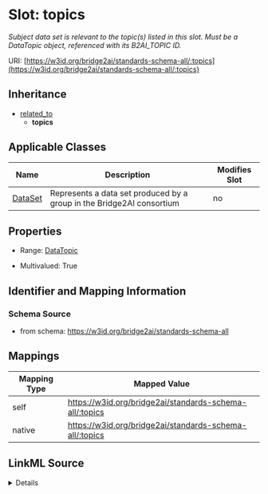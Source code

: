

# Slot: topics


_Subject data set is relevant to the topic(s) listed in this slot. Must be a DataTopic object, referenced with its B2AI_TOPIC ID._





URI: [https://w3id.org/bridge2ai/standards-schema-all/:topics](https://w3id.org/bridge2ai/standards-schema-all/:topics)




## Inheritance

* [related_to](related_to.md)
    * **topics**






## Applicable Classes

| Name | Description | Modifies Slot |
| --- | --- | --- |
| [DataSet](DataSet.md) | Represents a data set produced by a group in the Bridge2AI consortium |  no  |







## Properties

* Range: [DataTopic](DataTopic.md)

* Multivalued: True





## Identifier and Mapping Information







### Schema Source


* from schema: https://w3id.org/bridge2ai/standards-schema-all




## Mappings

| Mapping Type | Mapped Value |
| ---  | ---  |
| self | https://w3id.org/bridge2ai/standards-schema-all/:topics |
| native | https://w3id.org/bridge2ai/standards-schema-all/:topics |




## LinkML Source

<details>
```yaml
name: topics
description: Subject data set is relevant to the topic(s) listed in this slot. Must
  be a DataTopic object, referenced with its B2AI_TOPIC ID.
from_schema: https://w3id.org/bridge2ai/standards-schema-all
rank: 1000
is_a: related_to
domain: DataSet
inherited: true
alias: topics
domain_of:
- DataSet
range: DataTopic
multivalued: true

```
</details>